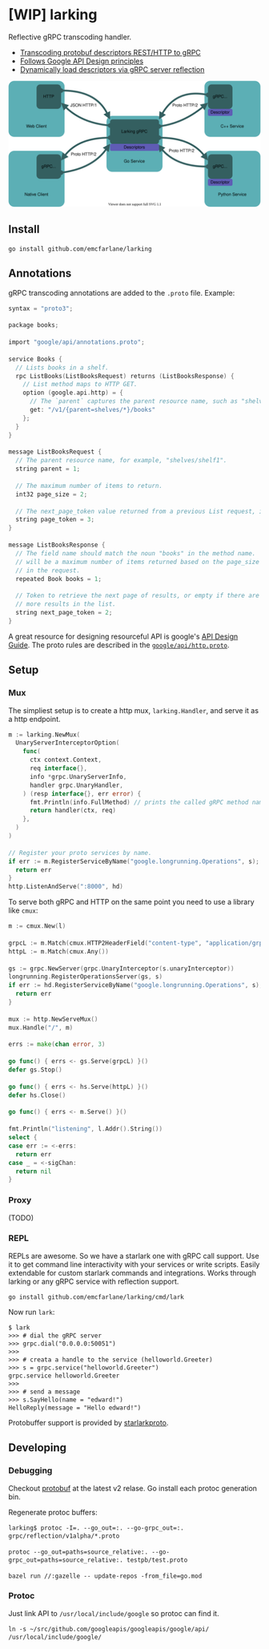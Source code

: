 # [WIP] larking

Reflective gRPC transcoding handler.

- [Transcoding protobuf descriptors REST/HTTP to gRPC](https://cloud.google.com/endpoints/docs/grpc/transcoding)
- [Follows Google API Design principles](https://cloud.google.com/apis/design)
- [Dynamically load descriptors via gRPC server reflection](https://github.com/grpc/grpc/blob/master/doc/server-reflection.md)

<div align="center">
<img src="docs/larking.svg" />
</div>

## Install

```
go install github.com/emcfarlane/larking
```

## Annotations

gRPC transcoding annotations are added to the `.proto` file. Example:
```c
syntax = "proto3";

package books;

import "google/api/annotations.proto";

service Books {
  // Lists books in a shelf.
  rpc ListBooks(ListBooksRequest) returns (ListBooksResponse) {
    // List method maps to HTTP GET.
    option (google.api.http) = {
      // The `parent` captures the parent resource name, such as "shelves/shelf1".
      get: "/v1/{parent=shelves/*}/books"
    };
  }
}

message ListBooksRequest {
  // The parent resource name, for example, "shelves/shelf1".
  string parent = 1;

  // The maximum number of items to return.
  int32 page_size = 2;

  // The next_page_token value returned from a previous List request, if any.
  string page_token = 3;
}

message ListBooksResponse {
  // The field name should match the noun "books" in the method name.  There
  // will be a maximum number of items returned based on the page_size field
  // in the request.
  repeated Book books = 1;

  // Token to retrieve the next page of results, or empty if there are no
  // more results in the list.
  string next_page_token = 2;
}
```

A great resource for designing resourceful API is google's [API Design Guide](https://cloud.google.com/apis/design).
The proto rules are described in the [`google/api/http.proto`](https://github.com/googleapis/googleapis/blob/master/google/api/http.proto).

## Setup

### Mux

The simpliest setup is to create a http mux, `larking.Handler`, and serve it as a http endpoint.
```go
m := larking.NewMux(
  UnaryServerInterceptorOption(
    func(
      ctx context.Context,
      req interface{},
      info *grpc.UnaryServerInfo,
      handler grpc.UnaryHandler,
    ) (resp interface{}, err error) {
      fmt.Println(info.FullMethod) // prints the called gRPC method name
      return handler(ctx, req)
    },
  )
)

// Register your proto services by name.
if err := m.RegisterServiceByName("google.longrunning.Operations", s); err != nil {
  return err
}
http.ListenAndServe(":8000", hd)
```

To serve both gRPC and HTTP on the same point you need to use a library like `cmux`:
```go
m := cmux.New(l)

grpcL := m.Match(cmux.HTTP2HeaderField("content-type", "application/grpc"))
httpL := m.Match(cmux.Any())

gs := grpc.NewServer(grpc.UnaryInterceptor(s.unaryInterceptor))
longrunning.RegisterOperationsServer(gs, s)
if err := hd.RegisterServiceByName("google.longrunning.Operations", s); err != nil {
  return err
}

mux := http.NewServeMux()
mux.Handle("/", m)

errs := make(chan error, 3)

go func() { errs <- gs.Serve(grpcL) }()
defer gs.Stop()

go func() { errs <- hs.Serve(httpL) }()
defer hs.Close()

go func() { errs <- m.Serve() }()

fmt.Println("listening", l.Addr().String())
select {
case err := <-errs:
  return err
case _ = <-sigChan:
  return nil
}
```

### Proxy

(TODO)

### REPL

REPLs are awesome. So we have a starlark one with gRPC call support.
Use it to get command line interactivity with your services or write scripts.
Easily extendable for custom starlark commands and integrations.
Works through larking or any gRPC service with reflection support.

```
go install github.com/emcfarlane/larking/cmd/lark
```

Now run `lark`:
```
$ lark
>>> # dial the gRPC server
>>> grpc.dial("0.0.0.0:50051")
>>>
>>> # creata a handle to the service (helloworld.Greeter)
>>> s = grpc.service("helloworld.Greeter")
grpc.service helloworld.Greeter
>>>
>>> # send a message
>>> s.SayHello(name = "edward!")
HelloReply(message = "Hello edward!")
```

Protobuffer support is provided by [starlarkproto](https://github.com/emcfarlane/starlarkproto).

## Developing

### Debugging

Checkout [protobuf](https://github.com/golang/protobuf) at the latest v2 relase.
Go install each protoc generation bin.

Regenerate protoc buffers:

```
larking$ protoc -I=. --go_out=:. --go-grpc_out=:. grpc/reflection/v1alpha/*.proto

protoc --go_out=paths=source_relative:. --go-grpc_out=paths=source_relative:. testpb/test.proto

bazel run //:gazelle -- update-repos -from_file=go.mod
```

### Protoc

Just link API to `/usr/local/include/google` so protoc can find it.
```
ln -s ~/src/github.com/googleapis/googleapis/google/api/ /usr/local/include/google/
```

